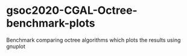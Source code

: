 # gsoc2020-CGAL-Octree-benchmark-plots
Benchmark comparing octree algorithms which plots the results using gnuplot
